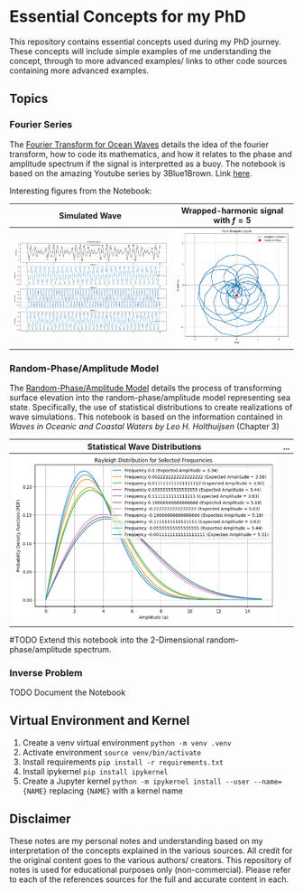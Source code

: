 # Essential Concepts for my PhD
This repository contains essential concepts used during my PhD journey.
These concepts will include simple examples of me understanding the concept, through to more advanced examples/ links to other code sources containing more advanced examples.


## Topics
### Fourier Series
The [Fourier Transform for Ocean Waves](resources/fourier_for_ocean_waves.ipynb) details the idea of the fourier transform, how to code its mathematics, and how it relates to the phase and amplitude spectrum if the signal is interpretted as a buoy. The notebook is based on the amazing Youtube series by 3Blue1Brown. Link [here](https://youtu.be/spUNpyF58BY). 

Interesting figures from the Notebook:

| Simulated Wave | Wrapped-harmonic signal with $f=5$ |
|----------------|-------------------------|
|![Complex simulated signal](repo_resources/complex_simulated_signal.png) | ![Point-wrapped Signal](repo_resources/point_wrapped_signal.png) |

### Random-Phase/Amplitude Model
The [Random-Phase/Amplitude Model](notebooks/random_phase_amplitude_model.ipynb) details the process of transforming surface elevation into the random-phase/amplitude model representing sea state. Specifically, the use of statistical distributions to create realizations of wave simulations. 
This notebook is based on the information contained in *Waves in Oceanic and Coastal Waters by Leo H. Holthuijsen* (Chapter 3)

| Statistical Wave Distributions | ... |
|----------------|-------------------------|
| ![Rayleigh Distributions](repo_resources/rayleigh_distributions.png) | |



#TODO Extend this notebook into the 2-Dimensional random-phase/amplitude spectrum.

### Inverse Problem
TODO Document the Notebook

## Virtual Environment and Kernel
1. Create a venv virtual environment `python -m venv .venv`
2. Activate environment `source venv/bin/activate`
3. Install requirements `pip install -r requirements.txt`
4. Install ipykernel `pip install ipykernel`
5. Create a Jupyter kernel `python -m ipykernel install --user --name={NAME}` replacing `{NAME}` with a kernel name


## Disclaimer
These notes are my personal notes and understanding based on my interpretation of the concepts explained in the various sources. All credit for the original content goes to the various authors/ creators. This repository of notes is used for educational purposes only (non-commercial). Please refer to each of the references sources for the full and accurate content in each.